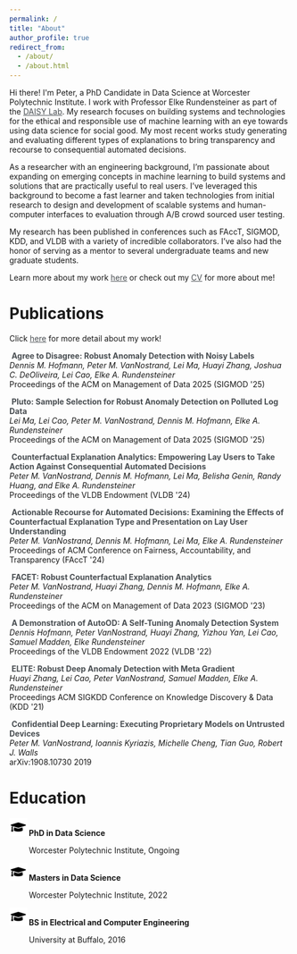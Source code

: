 ```yaml
---
permalink: /
title: "About"
author_profile: true
redirect_from: 
  - /about/
  - /about.html
---
```


Hi there! I'm Peter, a PhD Candidate in Data Science at Worcester Polytechnic Institute. I work with Professor Elke Rundensteiner as part of the <a href="https://daisy.wpi.edu" style="text-decoration: underline;">DAISY Lab</a>. My research focuses on building systems and technologies for the ethical and responsible use of machine learning with an eye towards using data science for social good. My most recent works study generating and evaluating different types of explanations to bring transparency and recourse to consequential automated decisions.

As a researcher with an engineering background, I’m passionate about expanding on emerging concepts in machine learning to build systems and solutions that are practically useful to real users. I’ve leveraged this background to become a fast learner and taken technologies from initial research to design and development of scalable systems and human-computer interfaces to evaluation through A/B crowd sourced user testing.

My research has been published in conferences such as FAccT, SIGMOD, KDD, and VLDB with a variety of incredible collaborators. I’ve also had the honor of serving as a mentor to several undergraduate teams and new graduate students.

Learn more about my work <a href="/publications" style="text-decoration: underline;">here</a> or check out my <a href="/cv" style="text-decoration: underline;">CV</a> for more about me!

Publications
===

<style> 

a {
  color: #494e52;
}

a:link {
  text-decoration: none;
}

a:visited {
  text-decoration: none;
}

a:hover {
  text-decoration: underline;
}

a:active {
  text-decoration: underline;
}
i.fas {
  color: black;
}

.education-item{
  line-height: normal;
}

.education-item img{
  margin-right: 3px;
}

.education-item p {
  margin-left: 35px;
}
</style>

Click <a href="/publications" style="text-decoration: underline;">here</a> for more detail about my work!

<i class="fas fa-file-alt"></i>
&nbsp;[**Agree to Disagree: Robust Anomaly Detection with Noisy Labels**](publication/UNITY)  
*Dennis M. Hofmann, Peter M. VanNostrand, Lei Ma, Huayi Zhang, Joshua C. DeOliveira, Lei Cao, Elke A. Rundensteiner*  
Proceedings of the ACM on Management of Data 2025 (SIGMOD '25)


<i class="fas fa-file-alt"></i>
&nbsp;[**Pluto: Sample Selection for Robust Anomaly Detection on Polluted Log Data**](publication/PLUTO)  
*Lei Ma, Lei Cao, Peter M. VanNostrand, Dennis M. Hofmann, Elke A. Rundensteiner*  
Proceedings of the ACM on Management of Data 2025 (SIGMOD '25)

<i class="fas fa-file-alt"></i>
&nbsp;[**Counterfactual Explanation Analytics: Empowering Lay Users to Take Action Against Consequential Automated Decisions**](publication/FACET-Demo)  
*Peter M. VanNostrand, Dennis M. Hofmann, Lei Ma, Belisha Genin, Randy Huang, and Elke A. Rundensteiner*  
Proceedings of the VLDB Endowment (VLDB '24)

<i class="fas fa-file-alt"></i>
&nbsp;[**Actionable Recourse for Automated Decisions: Examining the Effects of Counterfactual Explanation Type and Presentation on Lay User Understanding**](publication/Examining-Actionable-Recourse)  
*Peter M. VanNostrand, Dennis M. Hofmann, Lei Ma, Elke A. Rundensteiner*  
Proceedings of ACM Conference on Fairness, Accountability, and Transparency (FAccT '24)

<i class="fas fa-file-alt"></i>
&nbsp;[**FACET: Robust Counterfactual Explanation Analytics**](publication/FACET-Robust-CFs)  
*Peter M. VanNostrand, Huayi Zhang, Dennis M. Hofmann, Elke A. Rundensteiner*  
Proceedings of the ACM on Management of Data 2023 (SIGMOD '23)  

<i class="fas fa-file-alt"></i>
&nbsp;[**A Demonstration of AutoOD: A Self-Tuning Anomaly Detection System**](publication/AutoOD-Demo)  
*Dennis Hofmann, Peter VanNostrand, Huayi Zhang, Yizhou Yan, Lei Cao, Samuel Madden, Elke Rundensteiner*  
Proceedings of the VLDB Endowment 2022 (VLDB '22)

<i class="fas fa-file-alt"></i>
&nbsp;[**ELITE: Robust Deep Anomaly Detection with Meta Gradient**](publication/ELITE-Robust-AD)  
*Huayi Zhang, Lei Cao, Peter VanNostrand, Samuel Madden, Elke A. Rundensteiner*  
Proceedings ACM SIGKDD Conference on Knowledge Discovery & Data (KDD '21)

<i class="fas fa-file-alt"></i>
&nbsp;[**Confidential Deep Learning: Executing Proprietary Models on Untrusted Devices**](publication/Confidential-DL)  
*Peter M. VanNostrand, Ioannis Kyriazis, Michelle Cheng, Tian Guo, Robert J. Walls*  
arXiv:1908.10730 2019

Education
===

<div class="education-item">
<img src="/images/grad_cap_med.png"><b>PhD in Data Science</b>
<p>Worcester Polytechnic Institute, Ongoing</p>
</div>

<div class="education-item">
<img src="/images/grad_cap_med.png"><b>Masters in Data Science</b>
<p>Worcester Polytechnic Institute, 2022</p>
</div>

<div class="education-item">
<img src="/images/grad_cap_med.png"><b>BS in Electrical and Computer Engineering</b>
<p>University at Buffalo, 2016</p>
</div>
